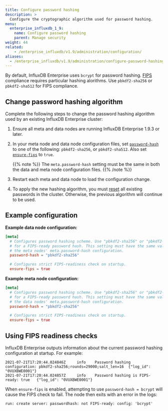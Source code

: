 ```yaml
---
title: Configure password hashing
description: >
  Configure the cryptographic algorithm used for password hashing.
menu:
  enterprise_influxdb_1_9:
    name: Configure password hashing
    parent: Manage security
weight: 44
related:
    - /enterprise_influxdb/v1.9/administration/configuration/
aliases:
  - /enterprise_influxdb/v1.9/administration/configure-password-hashing/
---
```


By default, InfluxDB Enterprise uses `bcrypt` for password hashing.
[FIPS] compliance requires particular hashing alorithms.
Use `pbkdf2-sha256` or `pbkdf2-sha512` for FIPS compliance.

## Change password hashing algorithm

Complete the following steps
to change the password hashing algorithm used by an existing InfluxDB Enterprise cluster:

1. Ensure all meta and data nodes are running InfluxDB Enterprise 1.9.3 or later.
2. In your meta node and data node configuration files, set [`password-hash`] to one of the following:
   `pbkdf2-sha256`, or `pbkdf2-sha512`.
   Also set [`ensure-fips`] to `true`.

   {{% note %}}
The `meta.password-hash` setting must be the same in both the data and meta node configuration files.
   {{% /note %}}
3. Restart each meta and data node to load the configuration change.
4. To apply the new hashing algorithm, you must [reset](/enterprise_influxdb/v1.9/administration/authentication_and_authorization/#reset-a-users-password)
   all existing passwords in the cluster.
   Otherwise, the previous algorithm will continue to be used.

## Example configuration

**Example data node configuration:**

```toml
[meta]
  # Configures password hashing scheme. Use "pbkdf2-sha256" or "pbkdf2-sha512"
  # for a FIPS-ready password hash. This setting must have the same value as
  # the meta nodes' meta.password-hash configuration.
  password-hash = "pbkdf2-sha256"

  # Configures strict FIPS-readiness check on startup.
  ensure-fips = true
```

**Example meta node configuration:**

```toml
[meta]
  # Configures password hashing scheme. Use "pbkdf2-sha256" or "pbkdf2-sha512"
  # for a FIPS-ready password hash. This setting must have the same value as
  # the data nodes' meta.password-hash configuration.
  password-hash = "pbkdf2-sha256"

  # Configures strict FIPS-readiness check on startup.
  ensure-fips = true
```

## Using FIPS readiness checks

InfluxDB Enterprise outputs information about the current password hashing configuration at startup.
For example:

```
2021-07-21T17:20:44.024846Z     info    Password hashing configuration: pbkdf2-sha256;rounds=29000;salt_len=16  {"log_id": "0VUXBWE0001"}
2021-07-21T17:20:44.024857Z     info    Password hashing is FIPS-ready: true   {"log_id": "0VUXBWE0001"}
```

When `ensure-fips` is enabled, attempting to use `password-hash = bcrypt`
will cause the FIPS check to fail.
The node then exits with an error in the logs:

```
run: create server: passwordhash: not FIPS-ready: config: 'bcrypt'
```

[FIPS]: https://csrc.nist.gov/publications/detail/fips/140/3/final
[`password-hash`]: /enterprise_influxdb/v1.9/administration/config-meta-nodes/#password-hash--bcrypt
[`ensure-fips`]: /enterprise_influxdb/v1.9/administration/config-meta-nodes/#ensure-fips--false
